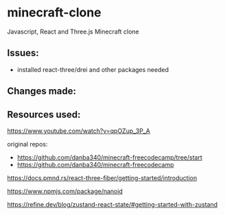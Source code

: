 # minecraft-clone
Javascript, React and Three.js Minecraft clone


## Issues:
- installed react-three/drei and other packages needed

## Changes made:


## Resources used:

https://www.youtube.com/watch?v=qpOZup_3P_A

original repos:
- https://github.com/danba340/minecraft-freecodecamp/tree/start
- https://github.com/danba340/minecraft-freecodecamp

https://docs.pmnd.rs/react-three-fiber/getting-started/introduction

https://www.npmjs.com/package/nanoid

https://refine.dev/blog/zustand-react-state/#getting-started-with-zustand